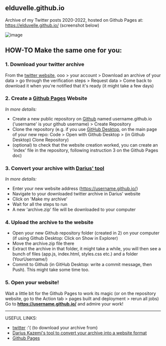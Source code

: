## elduvelle.github.io
Archive of my Twitter posts 2020-2022, hosted on Github Pages at: https://elduvelle.github.io/ (screenshot below)

![image](https://github.com/elduvelle/elduvelle.github.io/assets/64431932/42dac216-26f1-4e0e-baab-3f4a8a0f1c0b)


## HOW-TO Make the same one for you:

### 1. Download your twitter archive  
From the [twitter website](https://twitter.com/), ooo > your account > Download an archive of your data > go through the verification steps > Request data > Come back to download it when you're notified that it's ready (it might take a few days)
  
### 2. Create a [Github Pages](https://pages.github.com/) Website  
_In more details:_  
- Create a new public repository on [Github](https://github.com/) named username.github.io ('username' is your github username) > Create Repository  
- Clone the repository (e.g. if you use [GitHub Desktop](https://desktop.github.com/), on the main page of your new repo: Code > Open with Github Desktop > (in Github Desktop) Clone Repository)  
- (optional) to check that the website creation worked, you can create an 'index' file in the repository, following instruction 3 on the Github Pages doc)
      
### 3. Convert your archive with [Darius' tool](https://tinysubversions.com/twitter-archive/make-your-own/)  
_In more details:_
   - Enter your new website address (https://username.github.io/)  
   - Navigate to your downloaded twitter archive in Darius' website  
   - Click on 'Make my archive'  
   - Wait for all the steps to run  
   - A new 'archive.zip' file will be downloaded to your computer  

### 4. Upload the archive to the website  
- Open your new Github repository folder (created in 2) on your computer (if using Github Desktop: Click on Show in Explorer)  
- Move the archive.zip file there  
- Extract the archive in that folder, it might take a while, you will then see a bunch of files (app.js, index.html, styles.css etc.) and a folder (YourUsername/)  
- Commit to Github (in GitHub Desktop: write a commit message, then Push). This might take some time too.  

### 5. Open your website!
Wait a little bit for the Github Pages to work its magic (or on the repository website, go to the Action tab > pages built and deployment > rerun all jobs)  
Go to **https://username.github.io/** and admire your work!

----
USEFUL LINKS:
- [twitter](https://twitter.com/) :'( (to download your archive from)
- [Darius Kazemi's tool to convert your archive into a website format](https://tinysubversions.com/twitter-archive/make-your-own/)
- [Github Pages](https://pages.github.com/)


